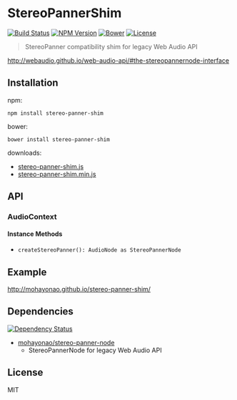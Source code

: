 # StereoPannerShim
[![Build Status](http://img.shields.io/travis/mohayonao/stereo-panner-shim.svg?style=flat-square)](https://travis-ci.org/mohayonao/stereo-panner-shim)
[![NPM Version](http://img.shields.io/npm/v/stereo-panner-shim.svg?style=flat-square)](https://www.npmjs.org/package/stereo-panner-shim)
[![Bower](http://img.shields.io/bower/v/stereo-panner-shim.svg?style=flat-square)](http://bower.io/search/?q=stereo-panner-shim)
[![License](http://img.shields.io/badge/license-MIT-brightgreen.svg?style=flat-square)](http://mohayonao.mit-license.org/)

> StereoPanner compatibility shim for legacy Web Audio API

http://webaudio.github.io/web-audio-api/#the-stereopannernode-interface

## Installation

npm:

```
npm install stereo-panner-shim
```

bower:

```
bower install stereo-panner-shim
```

downloads:

- [stereo-panner-shim.js](https://raw.githubusercontent.com/mohayonao/stereo-panner-shim/master/build/stereo-panner-shim.js)
- [stereo-panner-shim.min.js](https://raw.githubusercontent.com/mohayonao/stereo-panner-shim/master/build/stereo-panner-shim.min.js)

## API
### AudioContext
#### Instance Methods
- `createStereoPanner(): AudioNode as StereoPannerNode`

## Example
http://mohayonao.github.io/stereo-panner-shim/

## Dependencies
[![Dependency Status](http://img.shields.io/david/mohayonao/stereo-panner-shim.svg?style=flat-square)](https://david-dm.org/mohayonao/stereo-panner-shim)

- [mohayonao/stereo-panner-node](https://github.com/mohayonao/stereo-panner-node)
  - StereoPannerNode for legacy Web Audio API

## License
MIT
